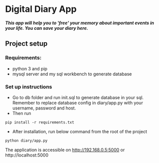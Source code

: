 # Digital Diary App

***This app will help you to 'free' your memory about important events in your life. You can save your diary here.***

## Project setup
### Requirements:
- python 3 and pip
- mysql server and my sql workbench to generate database

### Set up instructions
- Go to db folder and run init.sql to generate database in your sql. Remember to replace database config in diary/app.py with your username, password and host. 
- Then run 
```shell
pip install -r requirements.txt
```
- After installation, run below command from the root of the project
```shell
python diary/app.py
```
The application is accessible on http://192.168.0.5:5000 or http://localhost:5000
